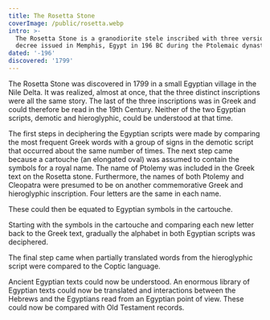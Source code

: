```yaml
---
title: The Rosetta Stone
coverImage: /public/rosetta.webp
intro: >-
  The Rosetta Stone is a granodiorite stele inscribed with three versions of a
  decree issued in Memphis, Egypt in 196 BC during the Ptolemaic dynasty.
dated: '-196'
discovered: '1799'
---
```


The Rosetta Stone was discovered in 1799 in a small Egyptian village in the Nile Delta. It was realized, almost at once, that the three distinct inscriptions were all the same story. The last of the three inscriptions was in Greek and could therefore be read in the 19th Century. Neither of the two Egyptian scripts, demotic and hieroglyphic, could be understood at that time.

The first steps in deciphering the Egyptian scripts were made by comparing the most frequent Greek words with a group of signs in the demotic script that occurred about the same number of times. The next step came because a cartouche (an elongated oval) was assumed to contain the symbols for a royal name. The name of Ptolemy was included in the Greek text on the Rosetta stone. Furthermore, the names of both Ptolemy and Cleopatra were presumed to be on another commemorative Greek and hieroglyphic inscription. Four letters are the same in each name.

These could then be equated to Egyptian symbols in the cartouche.

Starting with the symbols in the cartouche and comparing each new letter back to the Greek text, gradually the alphabet in both Egyptian scripts was deciphered.

The final step came when partially translated words from the hieroglyphic script were compared to the Coptic language.

Ancient Egyptian texts could now be understood. An enormous library of Egyptian texts could now be translated and interactions between the Hebrews and the Egyptians read from an Egyptian point of view. These could now be compared with Old Testament records.
